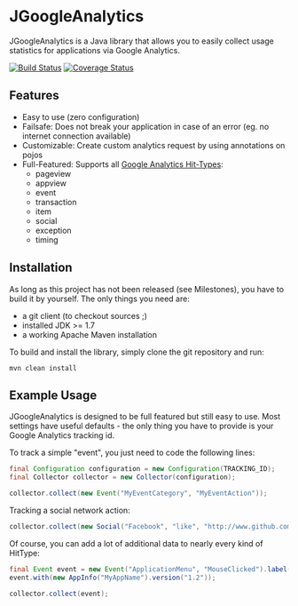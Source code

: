 JGoogleAnalytics
================
JGoogleAnalytics is a Java library that allows you to easily collect usage statistics for applications via Google Analytics.

[![Build Status](https://travis-ci.org/cgiesche/synolib.svg?branch=master)](https://travis-ci.org/cgiesche/synolib)
[![Coverage Status](https://coveralls.io/repos/cgiesche/JGoogleAnalytics/badge.png)](https://coveralls.io/r/cgiesche/JGoogleAnalytics)

Features
--------
  * Easy to use (zero configuration)
  * Failsafe: Does not break your application in case of an error (eg. no internet connection available)
  * Customizable: Create custom analytics request by using annotations on pojos
  * Full-Featured: Supports all [Google Analytics Hit-Types](https://developers.google.com/analytics/devguides/collection/protocol/v1/parameters):
    * pageview
    * appview
    * event
    * transaction
    * item
    * social
    * exception
    * timing

Installation
------------
As long as this project has not been released (see Milestones), you have to build it by yourself. The only things you need are:

  * a git client (to checkout sources ;)
  * installed JDK >= 1.7
  * a working Apache Maven installation

To build and install the library, simply clone the git repository and run:

    mvn clean install

Example Usage
-------------
JGoogleAnalytics is designed to be full featured but still easy to use. Most settings have useful defaults - the only thing you have to provide is your Google Analytics tracking id.

To track a simple "event", you just need to code the following lines:
```java
final Configuration configuration = new Configuration(TRACKING_ID);
final Collector collector = new Collector(configuration);

collector.collect(new Event("MyEventCategory", "MyEventAction"));
```
Tracking a social network action:
```java
collector.collect(new Social("Facebook", "like", "http://www.github.com"));
```
Of course, you can add a lot of additional data to nearly every kind of HitType:
```java
final Event event = new Event("ApplicationMenu", "MouseClicked").label("times").value(4);
event.with(new AppInfo("MyAppName").version("1.2"));

collector.collect(event);
```
